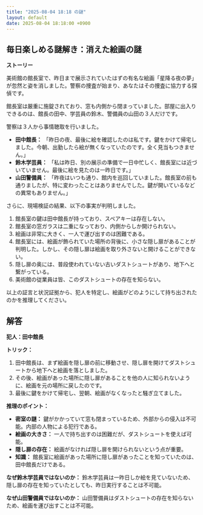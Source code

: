```yaml
---
title: "2025-08-04 18:18 の謎"
layout: default
date: 2025-08-04 18:18:00 +0900
---
```

## 毎日楽しめる謎解き：消えた絵画の謎

**ストーリー**

美術館の館長室で、昨日まで展示されていたはずの有名な絵画「星降る夜の夢」が忽然と姿を消しました。警察の捜査が始まり、あなたはその捜査に協力する探偵です。

館長室は厳重に施錠されており、窓も内側から閉まっていました。部屋に出入りできるのは、館長の田中、学芸員の鈴木、警備員の山田の３人だけです。

警察は３人から事情聴取を行いました。

*   **田中館長：** 「昨日の夜、最後に絵を確認したのは私です。鍵をかけて帰宅しました。今朝、出勤したら絵が無くなっていたのです。全く見当もつきません。」
*   **鈴木学芸員：** 「私は昨日、別の展示の準備で一日中忙しく、館長室には近づいていません。最後に絵を見たのは一昨日です。」
*   **山田警備員：** 「昨夜はいつも通り、館内を巡回していました。館長室の前も通りましたが、特に変わったことはありませんでした。鍵が開いているなどの異常もありません。」

さらに、現場検証の結果、以下の事実が判明しました。

1.  館長室の鍵は田中館長が持っており、スペアキーは存在しない。
2.  館長室の窓ガラスは二重になっており、内側からしか開けられない。
3.  絵画は非常に大きく、一人で運び出すのは困難である。
4.  館長室には、絵画が飾られていた場所の背後に、小さな隠し扉があることが判明した。しかし、その隠し扉は絵画を取り外さないと開けることができない。
5. 隠し扉の奥には、普段使われていない古いダストシュートがあり、地下へと繋がっている。
6. 美術館の従業員は皆、このダストシュートの存在を知らない。

以上の証言と状況証拠から、犯人を特定し、絵画がどのようにして持ち出されたのかを推理してください。

## 解答

**犯人：田中館長**

**トリック：**

1.  田中館長は、まず絵画を隠し扉の前に移動させ、隠し扉を開けてダストシュートから地下へと絵画を落としました。
2.  その後、絵画があった場所に隠し扉があることを他の人に知られないように、絵画を元の場所に戻したのです。
3.  最後に鍵をかけて帰宅し、翌朝、絵画がなくなったと騒ぎ立てました。

**推理のポイント：**

*   **密室の謎：** 鍵がかかっていて窓も閉まっているため、外部からの侵入は不可能。内部の人物による犯行である。
*   **絵画の大きさ：** 一人で持ち出すのは困難だが、ダストシュートを使えば可能。
*   **隠し扉の存在：** 絵画がなければ隠し扉を開けられないという点が重要。
*   **知識：** 館長室に絵画があった場所に隠し扉があったことを知っていたのは、田中館長だけである。

**なぜ鈴木学芸員ではないのか：** 鈴木学芸員は一昨日しか絵を見ていないため、隠し扉の存在を知っていたとしても、昨日実行することは不可能。

**なぜ山田警備員ではないのか：** 山田警備員はダストシュートの存在を知らないため、絵画を運び出すことは不可能。
